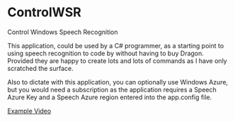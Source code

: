 # ControlWSR
Control Windows Speech Recognition

This application, could be used by a C# programmer, as a starting point to using speech recognition to code by without having to buy Dragon. Provided they are happy to create lots and lots of commands as I have only scratched the surface.

Also to dictate with this application, you can optionally use Windows Azure, but you would need a subscription as the application requires a Speech Azure Key and a Speech Azure region entered into the app.config file.

<a href="https://www.youtube.com/watch?v=0gsq9fAEa9c">Example Video</a>
